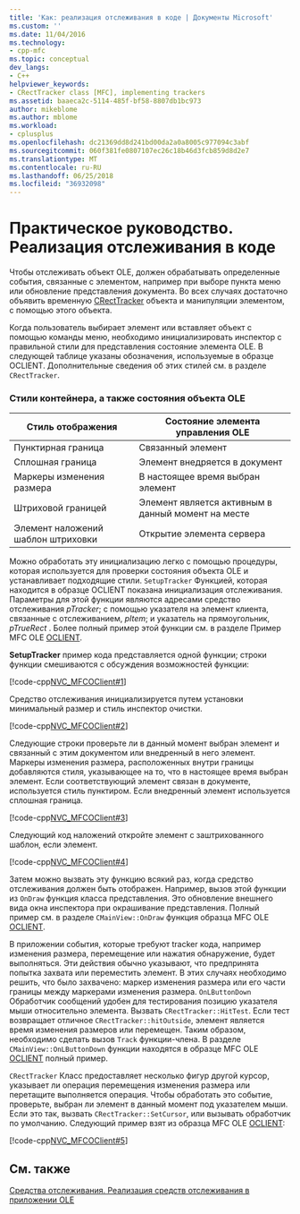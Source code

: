 ```yaml
---
title: 'Как: реализация отслеживания в коде | Документы Microsoft'
ms.custom: ''
ms.date: 11/04/2016
ms.technology:
- cpp-mfc
ms.topic: conceptual
dev_langs:
- C++
helpviewer_keywords:
- CRectTracker class [MFC], implementing trackers
ms.assetid: baaeca2c-5114-485f-bf58-8807db1bc973
author: mikeblome
ms.author: mblome
ms.workload:
- cplusplus
ms.openlocfilehash: dc21369dd8d241bd00da2a0a8005c977094c3abf
ms.sourcegitcommit: 060f381fe0807107ec26c18b46d3fcb859d8d2e7
ms.translationtype: MT
ms.contentlocale: ru-RU
ms.lasthandoff: 06/25/2018
ms.locfileid: "36932098"
---
```

# <a name="how-to-implement-tracking-in-your-code"></a>Практическое руководство. Реализация отслеживания в коде
Чтобы отслеживать объект OLE, должен обрабатывать определенные события, связанные с элементом, например при выборе пункта меню или обновление представления документа. Во всех случаях достаточно объявить временную [CRectTracker](../mfc/reference/crecttracker-class.md) объекта и манипуляции элементом, с помощью этого объекта.  
  
 Когда пользователь выбирает элемент или вставляет объект с помощью команды меню, необходимо инициализировать инспектор с правильной стили для представления состояние элемента OLE. В следующей таблице указаны обозначения, используемые в образце OCLIENT. Дополнительные сведения об этих стилей см. в разделе `CRectTracker`.  
  
### <a name="container-styles-and-states-of-the-ole-item"></a>Стили контейнера, а также состояния объекта OLE  
  
|Стиль отображения|Состояние элемента управления OLE|  
|---------------------|-----------------------|  
|Пунктирная граница|Связанный элемент|  
|Сплошная граница|Элемент внедряется в документ|  
|Маркеры изменения размера|В настоящее время выбран элемент|  
|Штриховой границей|Элемент является активным в данный момент на месте|  
|Элемент наложений шаблон штриховки|Открытие элемента сервера|  
  
 Можно обработать эту инициализацию легко с помощью процедуры, которая используется для проверки состояния объекта OLE и устанавливает подходящие стили. `SetupTracker` Функцией, которая находится в образце OCLIENT показана инициализация отслеживания. Параметры для этой функции являются адресами средство отслеживания *pTracker*; с помощью указателя на элемент клиента, связанные с отслеживанием, *pItem*; и указатель на прямоугольник, *pTrueRect* . Более полный пример этой функции см. в разделе Пример MFC OLE [OCLIENT](../visual-cpp-samples.md).  
  
 **SetupTracker** пример кода представляется одной функции; строки функции смешиваются с обсуждения возможностей функции:  
  
 [!code-cpp[NVC_MFCOClient#1](../mfc/codesnippet/cpp/how-to-implement-tracking-in-your-code_1.cpp)]  
  
 Средство отслеживания инициализируется путем установки минимальный размер и стиль инспектор очистки.  
  
 [!code-cpp[NVC_MFCOClient#2](../mfc/codesnippet/cpp/how-to-implement-tracking-in-your-code_2.cpp)]  
  
 Следующие строки проверьте ли в данный момент выбран элемент и связанный с этим документом или внедренный в него элемент. Маркеры изменения размера, расположенных внутри границы добавляются стиля, указывающее на то, что в настоящее время выбран элемент. Если соответствующий элемент связан в документе, используется стиль пунктиром. Если внедренный элемент используется сплошная граница.  
  
 [!code-cpp[NVC_MFCOClient#3](../mfc/codesnippet/cpp/how-to-implement-tracking-in-your-code_3.cpp)]  
  
 Следующий код наложений откройте элемент с заштрихованного шаблон, если элемент.  
  
 [!code-cpp[NVC_MFCOClient#4](../mfc/codesnippet/cpp/how-to-implement-tracking-in-your-code_4.cpp)]  
  
 Затем можно вызвать эту функцию всякий раз, когда средство отслеживания должен быть отображен. Например, вызов этой функции из `OnDraw` функция класса представления. Это обновление внешнего вида окна инспектора при окрашивание представления. Полный пример см. в разделе `CMainView::OnDraw` функция образца MFC OLE [OCLIENT](../visual-cpp-samples.md).  
  
 В приложении события, которые требуют tracker кода, например изменения размера, перемещение или нажатия обнаружение, будет выполняться. Эти действия обычно указывают, что предпринята попытка захвата или переместить элемент. В этих случаях необходимо решить, что было захвачено: маркер изменения размера или его части границы между маркерами изменения размера. `OnLButtonDown` Обработчик сообщений удобен для тестирования позицию указателя мыши относительно элемента. Вызвать `CRectTracker::HitTest`. Если тест возвращает отличное `CRectTracker::hitOutside`, элемент является время изменения размеров или перемещен. Таким образом, необходимо сделать вызов `Track` функции-члена. В разделе `CMainView::OnLButtonDown` функции находятся в образце MFC OLE [OCLIENT](../visual-cpp-samples.md) полный пример.  
  
 `CRectTracker` Класс предоставляет несколько фигур другой курсор, указывает ли операция перемещения изменения размера или перетащите выполняется операция. Чтобы обработать это событие, проверьте, выбран ли элемент в данный момент под указателем мыши. Если это так, вызвать `CRectTracker::SetCursor`, или вызывать обработчик по умолчанию. Следующий пример взят из образца MFC OLE [OCLIENT](../visual-cpp-samples.md):  
  
 [!code-cpp[NVC_MFCOClient#5](../mfc/codesnippet/cpp/how-to-implement-tracking-in-your-code_5.cpp)]  
  
## <a name="see-also"></a>См. также  
 [Средства отслеживания. Реализация средств отслеживания в приложении OLE](../mfc/trackers-implementing-trackers-in-your-ole-application.md)

